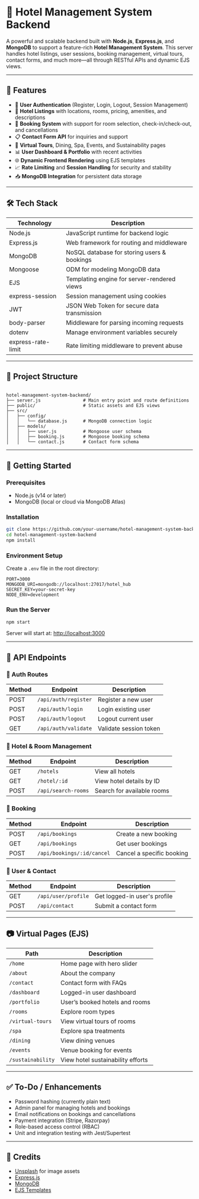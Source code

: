 # 🏨 Hotel Management System Backend

A powerful and scalable backend built with **Node.js**, **Express.js**, and **MongoDB** to support a feature-rich **Hotel Management System**. This server handles hotel listings, user sessions, booking management, virtual tours, contact forms, and much more—all through RESTful APIs and dynamic EJS views.

---

## 📌 Features

- 🔐 **User Authentication** (Register, Login, Logout, Session Management)
- 🏨 **Hotel Listings** with locations, rooms, pricing, amenities, and descriptions
- 🧾 **Booking System** with support for room selection, check-in/check-out, and cancellations
- 📋 **Contact Form API** for inquiries and support
- 🧭 **Virtual Tours**, Dining, Spa, Events, and Sustainability pages
- 📊 **User Dashboard & Portfolio** with recent activities
- 🌐 **Dynamic Frontend Rendering** using EJS templates
- 📈 **Rate Limiting** and **Session Handling** for security and stability
- 📥 **MongoDB Integration** for persistent data storage

---

## 🛠️ Tech Stack

| Technology     | Description                                  |
|----------------|----------------------------------------------|
| Node.js        | JavaScript runtime for backend logic         |
| Express.js     | Web framework for routing and middleware     |
| MongoDB        | NoSQL database for storing users & bookings  |
| Mongoose       | ODM for modeling MongoDB data                |
| EJS            | Templating engine for server-rendered views  |
| express-session| Session management using cookies             |
| JWT            | JSON Web Token for secure data transmission  |
| body-parser    | Middleware for parsing incoming requests     |
| dotenv         | Manage environment variables securely        |
| express-rate-limit | Rate limiting middleware to prevent abuse|

---

## 🧱 Project Structure

```

hotel-management-system-backend/
├── server.js                # Main entry point and route definitions
├── public/                  # Static assets and EJS views
├── src/
│   ├── config/
│   │   └── database.js      # MongoDB connection logic
│   ├── models/
│   │   ├── user.js          # Mongoose user schema
│   │   ├── booking.js       # Mongoose booking schema
│   │   └── contact.js       # Contact form schema

````

---

## 🚀 Getting Started

### Prerequisites

- Node.js (v14 or later)
- MongoDB (local or cloud via MongoDB Atlas)

### Installation

```bash
git clone https://github.com/your-username/hotel-management-system-backend.git
cd hotel-management-system-backend
npm install
````

### Environment Setup

Create a `.env` file in the root directory:

```
PORT=3000
MONGODB_URI=mongodb://localhost:27017/hotel_hub
SECRET_KEY=your-secret-key
NODE_ENV=development
```

### Run the Server

```bash
npm start
```

Server will start at: [http://localhost:3000](http://localhost:3000)

---

## 📡 API Endpoints

### 🔐 Auth Routes

| Method | Endpoint             | Description            |
| ------ | -------------------- | ---------------------- |
| POST   | `/api/auth/register` | Register a new user    |
| POST   | `/api/auth/login`    | Login existing user    |
| POST   | `/api/auth/logout`   | Logout current user    |
| GET    | `/api/auth/validate` | Validate session token |

### 🏨 Hotel & Room Management

| Method | Endpoint            | Description                |
| ------ | ------------------- | -------------------------- |
| GET    | `/hotels`           | View all hotels            |
| GET    | `/hotel/:id`        | View hotel details by ID   |
| POST   | `/api/search-rooms` | Search for available rooms |

### 📅 Booking

| Method | Endpoint                   | Description               |
| ------ | -------------------------- | ------------------------- |
| POST   | `/api/bookings`            | Create a new booking      |
| GET    | `/api/bookings`            | Get user bookings         |
| POST   | `/api/bookings/:id/cancel` | Cancel a specific booking |

### 📇 User & Contact

| Method | Endpoint            | Description                  |
| ------ | ------------------- | ---------------------------- |
| GET    | `/api/user/profile` | Get logged-in user's profile |
| POST   | `/api/contact`      | Submit a contact form        |

---

## 📷 Virtual Pages (EJS)

| Path              | Description                       |
| ----------------- | --------------------------------- |
| `/home`           | Home page with hero slider        |
| `/about`          | About the company                 |
| `/contact`        | Contact form with FAQs            |
| `/dashboard`      | Logged-in user dashboard          |
| `/portfolio`      | User’s booked hotels and rooms    |
| `/rooms`          | Explore room types                |
| `/virtual-tours`  | View virtual tours of rooms       |
| `/spa`            | Explore spa treatments            |
| `/dining`         | View dining venues                |
| `/events`         | Venue booking for events          |
| `/sustainability` | View hotel sustainability efforts |

---

## ✅ To-Do / Enhancements

* Password hashing (currently plain text)
* Admin panel for managing hotels and bookings
* Email notifications on bookings and cancellations
* Payment integration (Stripe, Razorpay)
* Role-based access control (RBAC)
* Unit and integration testing with Jest/Supertest

---

## 🙌 Credits

* [Unsplash](https://unsplash.com) for image assets
* [Express.js](https://expressjs.com)
* [MongoDB](https://www.mongodb.com)
* [EJS Templates](https://ejs.co)
